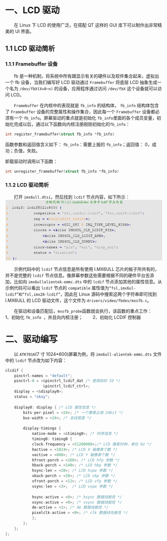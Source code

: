 # 一、LCD 驱动
&emsp;&emsp;在 Linux 下 LCD 的使用广泛，在搭配 QT 这样的 GUI 库下可以制作出非常精美的 UI 界面。
## 1.1 LCD 驱动简析
### 1.1.1 Framebuffer 设备
&emsp;&emsp;fb 是一种机制，将系统中所有跟显示有关的硬件以及软件集合起来，虚拟出一个 fb 设备，当我们编写好 LCD 驱动通过 `Framebuffer` 将底层 LCD 抽象生成一个名为 `/dev/fbX(X=0~n)` 的设备，应用程序通过访问 `/dev/fbX` 这个设备就可以访问 LCD。

&emsp;&emsp;`Framebuffer` 在内核中的表现就是 `fb_info` 的结构体， `fb_info` 结构体包含了 `Framebuffer` 设备的完整属性和操作集合，因此每一个 `Framebuffer` 设备都必须有一个 `fb_info`。屏幕驱动的重点就是初始化 `fb_info`里面的各个成员变量，初始化完成以后，通过以下函数向内核注册刚刚初始化的`fb_info`：
```cpp
int register_framebuffer(struct fb_info *fb_info)
```
函数参数和返回值含义如下：  `fb_info`：需要上报的 `fb_info`；返回值： 0，成功；负值，失败。

卸载驱动时调用以下函数：
```cpp
int unregister_framebuffer(struct fb_info *fb_info)
```

### 1.1.2 LCD 驱动简析
&emsp;&emsp;打开 `imx6ull.dtsi`，然后找到 `lcdif` 节点内容，如下所示：
![输入图片说明](/imgs/2025-07-13/bpUNoZixd9icnvq2.png)

&emsp;&emsp;示例代码中的 `lcdif` 节点信息是所有使用 I.MX6ULL 芯片的板子所共有的，并不是完整的 `lcdif` 节点信息。像屏幕参数这些需要根据不同的硬件平台去添加，比如向 `imx6ullalientek-emmc.dts` 中的 `lcdif` 节点添加其他的属性信息。从示例代码可以看出 `lcdif` 节点的 `compatible` 属性值为`“fsl,imx6ul-lcdif”和“fsl,imx28-lcdif”`，因此在 Linux 源码中搜索这两个字符串即可找到 I.MX6ULL 的 LCD 驱动文件，这个文件为 `drivers/video/fbdev/mxsfb.c`。

&emsp;&emsp;在驱动和设备匹配后，`mxsfb_probe`函数就会执行，该函数的重点工作：
&emsp;&emsp;1、初始化 `fb_info `，并且向内核注册；
&emsp;&emsp;2、初始化 LCDIF 控制器

# 二、驱动编写
&emsp;&emsp;以 `ATK7016`(7 寸 1024*600)屏幕为例，将 `imx6ull-alientek-emmc.dts` 文件中的 `lcdif` 节点改为如下内容：
```cpp
&lcdif {
	pinctrl-names = "default";
	pinctrl-0 = <&pinctrl_lcdif_dat /* 使用到的 IO */  
				 &pinctrl_lcdif_ctrl>;
	display = <&display0>;
	status = "okay";
 
	display0: display { /* LCD 属性信息 */
		bits-per-pixel = <24>; /* 一个像素占用 24bit */
		bus-width = <24>; /* 总线宽度 */

		display-timings {
			native-mode = <&timing0>; /* 时序信息 */
			timing0: timing0 {
			clock-frequency = <51200000>;/* LCD 像素时钟，单位 Hz */
			hactive = <1024>; /* LCD X 轴像素个数 */
			vactive = <600>; /* LCD Y 轴像素个数 */
			hfront-porch = <160>; /* LCD hfp 参数 */
			hback-porch = <140>; /* LCD hbp 参数 */
			hsync-len = <20>; /* LCD hspw 参数 */
			vback-porch = <20>; /* LCD vbp 参数 */
			vfront-porch = <12>; /* LCD vfp 参数 */
			vsync-len = <3>;  /* LCD vspw 参数 */
			
			hsync-active = <0>; /* hsync 数据线极性 */  
			vsync-active = <0>; /* vsync 数据线极性 */  
			de-active = <1>; /* de 数据线极性 */  
			pixelclk-active = <0>; /* clk 数据线先极性 */  
			};  
		};  
	};  
};
```
<!--stackedit_data:
eyJoaXN0b3J5IjpbLTcyNzc3MzgzNiwtMTMyNTIyMjYzOSwtMT
EyNjIyMjEzNywtNzczNTYzODMsLTI5NTM0NDUzMSwxODkwMTk2
OTU1LDIyMTQ1NTA2MCw4MTk0MDc0NjddfQ==
-->